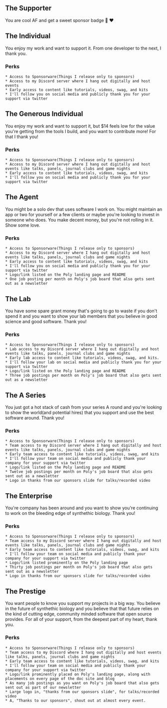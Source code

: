 ## The Supporter <!---$7 -->

You are cool AF and get a sweet sponsor badge :pray: :heart:

<!--- I'm thinking that support should be $7 -->

## The Individual <!---$14 -->

You enjoy my work and want to support it. From one developer to the next, I thank you.

### Perks

    * Access to Sponsorware(Things I release only to sponsors)
    * Access to my Discord server where I hang out digitally and host events
    * Early access to content like tutorials, videos, swag, and kits
    * I'll follow you on social media and publicly thank you for your support via twitter
    

## The Generous Individual <!---$29 -->

You enjoy my work and want to support it, but $14 feels low for the value you're getting from the tools I build, and you want to contribute more! For that I thank you!

### Perks

    * Access to Sponsorware(Things I release only to sponsors)
    * Access to my Discord server where I hang out digitally and host events like talks, panels, journal clubs and game nights
    * Early access to content like tutorials, videos, swag, and kits
    * I'll follow you on social media and publicly thank you for your support via twitter

## The Agent <!---$99 -->

You might be a solo dev that uses software I work on. You might maintain an app or two for yourself or a few clients or maybe you're looking to invest in someone who does. You make decent money, but you're not rolling in it. Show some love.

### Perks

    * Access to Sponsorware(Things I release only to sponsors)
    * Access to my Discord server where I hang out digitally and host events like talks, panels, journal clubs and game nights
    * Early access to content like tutorials, videos, swag, and kits
    * I'll follow you on social media and publicly thank you for your support via twitter
    * Logo/link listed on the Poly landing page and README
    * One job posting per month on Poly's job board that also gets sent out as a newsletter

## The Lab <!--- $250 -->

You have some spare grant money that's going to go to waste if you don't spend it and you want to show your lab members that you believe in good science and good software. Thank you!


### Perks

    * Access to Sponsorware(Things I release only to sponsors)
    * Lab access to my Discord server where I hang out digitally and host events like talks, panels, journal clubs and game nights
    * Early lab access to content like tutorials, videos, swag, and kits.
    * I'll follow your lab on social media and publicly thank you for your support via twitter
    * Logo/link listed on the Poly landing page and README
    * Three job postings per month on Poly's job board that also gets sent out as a newsletter

## The A Series <!--- $999 -->

You just got a hot stack of cash from your series A round and you're looking to show the world(and potential hires) that you support and use the best software around. Thank you!

### Perks

    * Access to Sponsorware(Things I release only to sponsors)
    * Team access to my Discord server where I hang out digitally and host events like talks, panels, journal clubs and game nights
    * Early team access to content like tutorials, videos, swag, and kits
    * I'll follow your team on social media and publicly thank your company for your support via twitter
    * Logo/link listed on the Poly landing page and README
    * Twelve job postings per month on Poly's job board that also gets sent out as a newsletter
    * Logo in thanks from our sponsors slide for talks/recorded video


## The Enterprise <!--- 2499 -->

You're company has been around and you want to show you're continuing to work on the bleeding edge of synthethic biology. Thank you!

### Perks

    * Access to Sponsorware(Things I release only to sponsors)
    * Team access to my Discord server where I hang out digitally and host events like talks, panels, journal clubs and game nights
    * Early team access to content like tutorials, videos, swag, and kits
    * I'll follow your team on social media and publicly thank your company for your support via twitter
    * Logo/link listed prominently on the Poly landing page
    * Thirty job postings per month on Poly's job board that also gets sent out as a newsletter
    * Logo in thanks from our sponsors slide for talks/recorded video

    


## The Prestige <!---$4999 -->

You want people to know you support my projects in a big way. You believe in the future of synthethic biology and you believe that that future relies on the kind of cutting edge, community minded software that open source provides. For all of your support, from the deepest part of my heart, thank you.

### Perks

    * Access to Sponsorware(Things I release only to sponsors)
    * Team access to my Discord where I hang out digitally and host events like talks, panels, journal clubs and game nights
    * Early team access to content like tutorials, videos, swag, and kits
    * I'll follow your team on social media and publicly thank your company for your support via twitter
    * Logo/link prominently placed on Poly's landing page, along with placements on every page of the doc site and blog
    * As many job postings as you want on Poly's job board that also gets sent out as part of our newsletter
    * Large logo in, "thanks from our sponsors slide", for talks/recorded video
    * A, "Thanks to our sponsors", shout out at almost every event.
